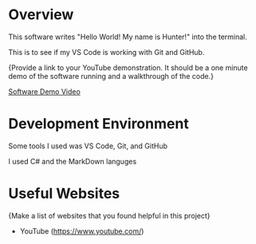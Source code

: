 # Overview

This software writes "Hello World! My name is Hunter!" into the terminal.

This is to see if my VS Code is working with Git and GitHub.

{Provide a link to your YouTube demonstration.  It should be a one minute demo of the software running and a walkthrough of the code.}

[Software Demo Video](http://youtube.link.goes.here)

# Development Environment

Some tools I used was VS Code, Git, and GitHub

I used C# and the MarkDown languges

# Useful Websites

{Make a list of websites that you found helpful in this project}
* YouTube (https://www.youtube.com/)